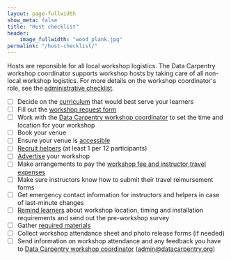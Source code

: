 ```yaml
---
layout: page-fullwidth
show_meta: false
title: "Host checklist"
header:
    image_fullwidth: "wood_plank.jpg"
permalink: "/host-checklist/"
---
```


Hosts are reponsible for all local workshop logistics. The Data Carpentry workshop coordinator supports workshop hosts by taking care of all non-local workshop logistics. For more details on the workshop coordinator's role, see the [administrative checklist](/admin/).

- [ ] Decide on the [curriculum](/workshops/) that would best serve your learners  
- [ ] Fill out the [workshop request form](https://amy.software-carpentry.org/workshops/dc/request/)  
- [ ] Work with the [Data Carpentry workshop coordinator](mailto:admin@datacarpentry.org) to set the time and location for your workshop  
- [ ] Book your venue  
- [ ] Ensure your venue is [accessible](/accessibility/)  
- [ ] [Recruit helpers](/email-templates/#recruiting-helpers) (at least 1 per 12 participants)  
- [ ] [Advertise](/email-templates/#advertising-your-workshop) your workshop  
- [ ] Make arrangements to pay the [workshop fee and instructor travel expenses](/workshops-host/#workshop-fees)
- [ ] Make sure instructors know how to submit their travel reimursement forms
- [ ] Get emergency contact information for instructors and helpers in case of last-minute changes
- [ ] [Remind learners](/email-templates/#email-learners-before-workshop) about workshop location, timing and installation requirements and send out the pre-workshop survey  
- [ ] Gather [required materials](/equipment-checklist/)  
- [ ] Collect workshop attendance sheet and photo release forms (if needed)
- [ ] Send information on workshop attendance and any feedback you have to [Data Carpentry workshop coordinator](mailto:admin@datacarpentry.org) (admin@datacarpentry.org)  
